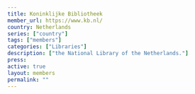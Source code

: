 ```yaml
---
title: Koninklijke Bibliotheek
member_url: https://www.kb.nl/
country: Netherlands
series: ["country"] 
tags: ["members"]
categories: ["Libraries"]
description: ["the National Library of the Netherlands."]
press: 
active: true
layout: members 
permalink: ""
---
```

